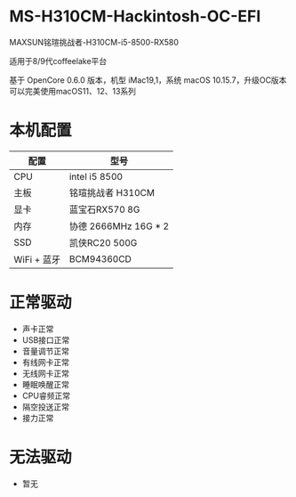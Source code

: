 # MS-H310CM-Hackintosh-OC-EFI
MAXSUN铭瑄挑战者-H310CM-i5-8500-RX580

适用于8/9代coffeelake平台

基于 OpenCore 0.6.0 版本，机型 iMac19,1，系统 macOS 10.15.7，升级OC版本可以完美使用macOS11、12、13系列

# 本机配置

| 配置        | 型号                   |
|-----------|----------------------|
| CPU       | intel i5 8500       |
| 主板        | 铭瑄挑战者 H310CM        |
| 显卡        | 蓝宝石RX570 8G             |
| 内存        | 协德  2666MHz 16G * 2 |
| SSD       | 凯侠RC20 500G          |
| WiFi + 蓝牙 | BCM94360CD          |

# 正常驱动
* 声卡正常
* USB接口正常
* 音量调节正常
* 有线网卡正常
* 无线网卡正常
* 睡眠唤醒正常
* CPU睿频正常
* 隔空投送正常
* 接力正常

# 无法驱动
* 暂无
